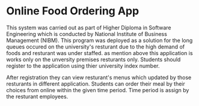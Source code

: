 <h1>Online Food Ordering App</h1>

<p>This system was carried out as part of Higher Diploma in Software Engineering which is conducted by National Institute of Business Management (NIBM). 
This program was deployed as a solution for the long queues occured on the university's resturant due to the high demand of foods and resturant was under staffed.
as mention above this application is works only on the unversity premises resturants only. Students should register to the application using thier university index number.

After registration they can view resturant's menus which updated by those resturants in different application. Students can order their meal by their choices from online 
within the given time period. Time period is assign by the resturant employees.
</p>
